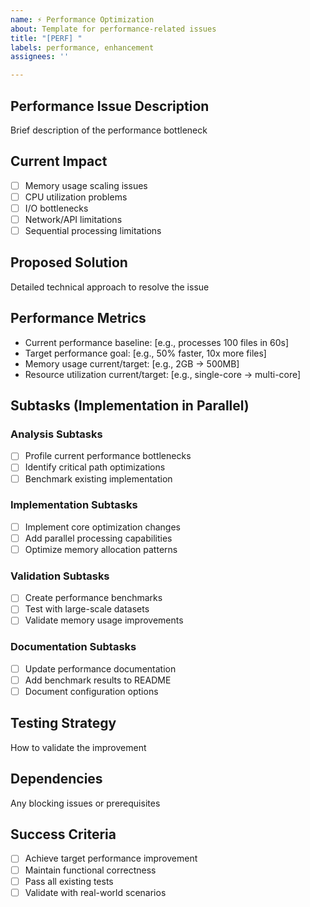 ```yaml
---
name: ⚡ Performance Optimization
about: Template for performance-related issues
title: "[PERF] "
labels: performance, enhancement
assignees: ''

---
```


## Performance Issue Description
Brief description of the performance bottleneck

## Current Impact
- [ ] Memory usage scaling issues
- [ ] CPU utilization problems  
- [ ] I/O bottlenecks
- [ ] Network/API limitations
- [ ] Sequential processing limitations

## Proposed Solution
Detailed technical approach to resolve the issue

## Performance Metrics
- Current performance baseline: [e.g., processes 100 files in 60s]
- Target performance goal: [e.g., 50% faster, 10x more files]
- Memory usage current/target: [e.g., 2GB → 500MB]
- Resource utilization current/target: [e.g., single-core → multi-core]

## Subtasks (Implementation in Parallel)
### Analysis Subtasks
- [ ] Profile current performance bottlenecks
- [ ] Identify critical path optimizations
- [ ] Benchmark existing implementation

### Implementation Subtasks
- [ ] Implement core optimization changes
- [ ] Add parallel processing capabilities
- [ ] Optimize memory allocation patterns

### Validation Subtasks
- [ ] Create performance benchmarks
- [ ] Test with large-scale datasets
- [ ] Validate memory usage improvements

### Documentation Subtasks
- [ ] Update performance documentation
- [ ] Add benchmark results to README
- [ ] Document configuration options

## Testing Strategy
How to validate the improvement

## Dependencies
Any blocking issues or prerequisites

## Success Criteria
- [ ] Achieve target performance improvement
- [ ] Maintain functional correctness
- [ ] Pass all existing tests
- [ ] Validate with real-world scenarios